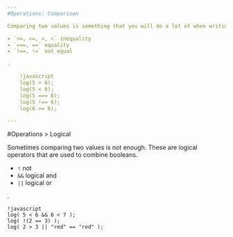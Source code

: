 ```yaml
---
#Operations: Comparison

Comparing two values is something that you will do a lot of when writing programs, especially when we get to branching and looping.  Here are the comparison operators.

- `>=, <=, >, <` inequality
- `===, ==` equality
- `!==, !=` not equal

.

    !javascript
    log(5 > 6);
    log(5 < 6);
    log(5 === 6);
    log(5 !== 6);
    log(6 >= 6);

---
```

#Operations > Logical

Sometimes comparing two values is not enough. These are logical operators that are used to combine booleans.

- `!` not
- `&&` logical and
- `||` logical or

.

    !javascript
    log( 5 < 6 && 6 < 7 );
    log( !(2 == 3) );
    log( 2 > 3 || "red" == "red" );

